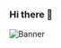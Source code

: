 ### Hi there 👋

<!--
**EduardoArellano97/EduardoArellano97** is a ✨ _special_ ✨ repository because its `README.md` (this file) appears on your GitHub profile.

Here are some ideas to get you started:

- 🔭 I’m currently working on ...
- 🌱 I’m currently learning ...
- 👯 I’m looking to collaborate on ...
- 🤔 I’m looking for help with ...
- 💬 Ask me about ...
- 📫 How to reach me: ...
- 😄 Pronouns: ...
- ⚡ Fun fact: ...
-->
![Banner](https://github.com/EduardoArellano97/EduardoArellano97/assets/138718970/9da9bf65-7e3b-4e88-a7f4-0678415d3ed8)
